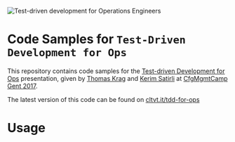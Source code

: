 ![Test-driven development for Operations Engineers](https://cultivatedops-static.s3.amazonaws.com/projects/tdd-for-ops/logo-1024.png)

# Code Samples for `Test-Driven Development for Ops`

This repository contains code samples for the [Test-driven Development for Ops](cfgmgmtcamp.eu/schedule/testing/kerim-satrli-thomas-krag.html) presentation, given by [Thomas Krag](https://keybase.io/thomaskrag) and [Kerim Satirli](https://keybase.io/ksatirli) at [CfgMgmtCamp Gent 2017](http://cfgmgmtcamp.eu/).

The latest version of this code can be found on [cltvt.it/tdd-for-ops](https://cltvt.it/tdd-for-ops)

# Usage
